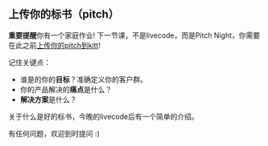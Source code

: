 ## 上传你的标书（pitch）

**重要提醒**你有一个家庭作业! 下一节课，不是livecode，而是Pitch Night，你需要在此之前[上传你的pitch到kitt](https://kitt.lewagon.com/camps/<user.batch_slug>/products)!

记住关键点：

- 谁是的你的**目标**？准确定义你的客户群。
- 你的产品解决的**痛点**是什么？
- **解决方案**是什么？

关于什么是好的标书，今晚的livecode后有一个简单的介绍。

有任何问题，欢迎到时提问 :)